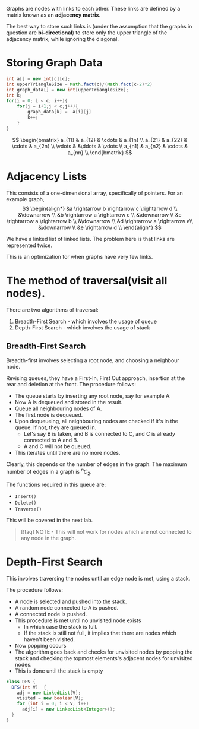 Graphs are nodes with links to each other. These links are defined by a matrix known as an **adjacency matrix**.

The best way to store such links is (under the assumption that the graphs in question are **bi-directional**) to store only the upper triangle of the adjacency matrix, while ignoring the diagonal.
# Storing Graph Data
```java
int a[] = new int[c][c];
int upperTriangleSize = Math.fact(c)/(Math.fact(c-2)*2) 
int graph_data[] = new int[upperTriangleSize];
int k;
for(i = 0; i < c; i++){
	for(j = i+1;j < c;j++){
		graph_data[k] =  a[i][j]
		k++;
	}
}
```

$$
\begin{bmatrix}
a_{11} & a_{12} & \cdots & a_{1n} \\
a_{21} & a_{22} & \cdots & a_{2n} \\
\vdots & &\ddots & \vdots \\
a_{n1} & a_{n2} & \cdots & a_{nn} \\
\end{bmatrix}
$$

# Adjacency Lists
This consists of a one-dimensional array, specifically of pointers.
For an example graph,
$$
\begin{align*}
&a \rightarrow b \rightarrow c \rightarrow d  \\
&\downarrow \\
&b \rightarrow a \rightarrow c \\
&\downarrow \\
&c \rightarrow a \rightarrow b \\
&\downarrow \\
&d \rightarrow a \rightarrow e\\
&\downarrow \\
&e \rightarrow d \\
\end{align*}
$$

We have a linked list of linked lists. The problem here is that links are represented twice. 

This is an optimization for when graphs have very few links. 

# The method of traversal(visit all nodes).

There are two algorithms of traversal: 
1. Breadth-First Search - which involves the usage of queue
2. Depth-First Search - which involves the usage of stack

## Breadth-First Search
Breadth-first involves selecting a root node, and choosing a neighbour node. 

Revising queues, they have a First-In, First Out approach, insertion at the rear and deletion at the front.
The procedure follows:
- The queue starts by inserting any root node, say for example A. 
- Now A is dequeued and stored in the result.
- Queue all neighbouring nodes of A.
- The first node is dequeued.
- Upon dequeueing, all neighbouring nodes are checked if it's in the queue. If not, they are queued in.
	- Let's say B is taken, and B is connected to C, and C is already connected to A and B.
	- A and C will not be queued.
- This iterates until there are no more nodes.

Clearly, this depends on the number of edges in the graph. The maximum number of edges in a graph is $^nC_2$.

The functions required in this queue are:
- `Insert()`
- `Delete()`
- `Traverse()`

This will be covered in the next lab.
>[!faq] NOTE - This will not work for nodes which are not connected to any node in the graph.
>

# Depth-First Search

This involves traversing the nodes until an edge node is met, using a stack.

The procedure follows:
- A node is selected and pushed into the stack.
- A random node connected to A is pushed.
- A connected node is pushed.
- This procedure is met until no unvisited node exists
	- In which case the stack is full.
	- If the stack is still not full, it implies that there are nodes which haven't been visited.
- Now popping occurs
- The algorithm goes back and checks for unvisited nodes by popping the stack and checking the topmost elements's adjacent nodes for unvisited nodes.
- This is done until the stack is empty

```java
class DFS {
  DFS(int V)  {  
    adj = new LinkedList[V];  
    visited = new boolean[V];  
    for (int i = 0; i < V; i++)  
      adj[i] = new LinkedList<Integer>();  
  }  
}
```